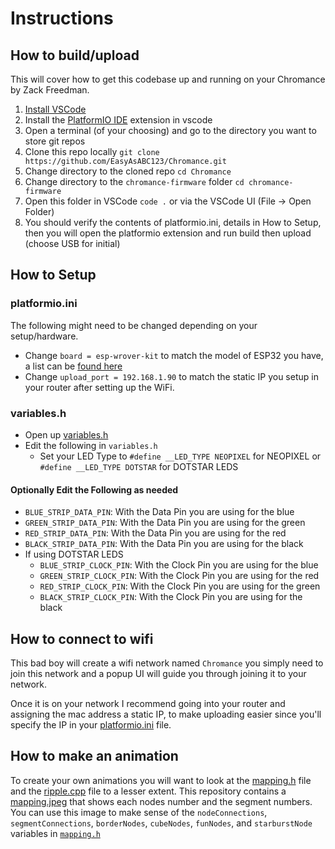 # Instructions

## How to build/upload

This will cover how to get this codebase up and running on your Chromance by Zack Freedman.

1. [Install VSCode](https://code.visualstudio.com/)
1. Install the [PlatformIO IDE](https://marketplace.visualstudio.com/items?itemName=platformio.platformio-ide) extension in vscode
1. Open a terminal (of your choosing) and go to the directory you want to store git repos
1. Clone this repo locally `git clone https://github.com/EasyAsABC123/Chromance.git`
1. Change directory to the cloned repo `cd Chromance`
1. Change directory to the `chromance-firmware` folder `cd chromance-firmware`
1. Open this folder in VSCode `code .` or via the VSCode UI (File -> Open Folder)
1. You should verify the contents of platformio.ini, details in How to Setup, then you will open the platformio extension and run build then upload (choose USB for initial)

## How to Setup

### platformio.ini

The following might need to be changed depending on your setup/hardware.

- Change `board = esp-wrover-kit` to match the model of ESP32 you have, a list can be [found here](https://docs.platformio.org/en/latest/boards/index.html)
- Change `upload_port = 192.168.1.90` to match the static IP you setup in your router after setting up the WiFi.

### variables.h

- Open up [variables.h](src/variables.h)
- Edit the following in `variables.h`
  - Set your LED Type to `#define __LED_TYPE NEOPIXEL` for NEOPIXEL or `#define __LED_TYPE DOTSTAR` for DOTSTAR LEDS

#### Optionally Edit the Following as needed

- `BLUE_STRIP_DATA_PIN`: With the Data Pin you are using for the blue
- `GREEN_STRIP_DATA_PIN`: With the Data Pin you are using for the green
- `RED_STRIP_DATA_PIN`: With the Data Pin you are using for the red
- `BLACK_STRIP_DATA_PIN`: With the Data Pin you are using for the black
- If using DOTSTAR LEDS
  - `BLUE_STRIP_CLOCK_PIN`: With the Clock Pin you are using for the blue
  - `GREEN_STRIP_CLOCK_PIN`: With the Clock Pin you are using for the red
  - `RED_STRIP_CLOCK_PIN`: With the Clock Pin you are using for the green
  - `BLACK_STRIP_CLOCK_PIN`: With the Clock Pin you are using for the black

## How to connect to wifi

This bad boy will create a wifi network named `Chromance` you simply need to join this network and a popup UI will guide you through joining it to your network.

Once it is on your network I recommend going into your router and assigning the mac address a static IP, to make uploading easier since you'll specify the IP in your [platformio.ini](platformio.ini) file.

## How to make an animation

To create your own animations you will want to look at the [mapping.h](src/mapping.h) file and the [ripple.cpp](src/ripple.cpp) file to a lesser extent.  This repository contains a [mapping.jpeg](mapping.jpeg) that shows each nodes number and the segment numbers.  You can use this image to make sense of the `nodeConnections`, `segmentConnections`, `borderNodes`, `cubeNodes`, `funNodes`, and `starburstNode` variables in [`mapping.h`](src/mapping.h)
